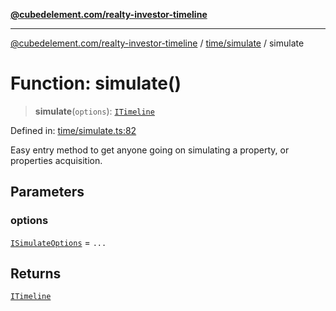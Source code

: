 [**@cubedelement.com/realty-investor-timeline**](../../../index.md)

---

[@cubedelement.com/realty-investor-timeline](../../../modules.md) / [time/simulate](../index.md) / simulate

# Function: simulate()

> **simulate**(`options`): [`ITimeline`](../../timeline/interfaces/ITimeline.md)

Defined in: [time/simulate.ts:82](https://github.com/kvernon/realty-investor-timeline/blob/c7446a8a5576468ac5874a2dd8323180fa97a55b/src/time/simulate.ts#L82)

Easy entry method to get anyone going on simulating a property, or properties acquisition.

## Parameters

### options

[`ISimulateOptions`](../interfaces/ISimulateOptions.md) = `...`

## Returns

[`ITimeline`](../../timeline/interfaces/ITimeline.md)
